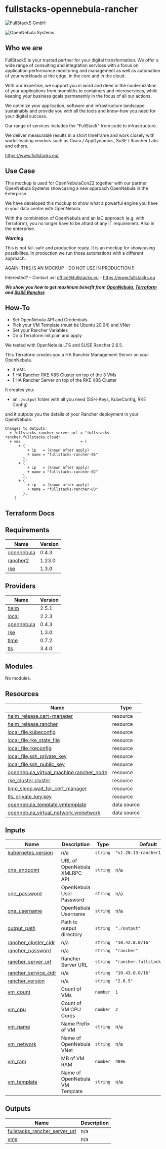 # fullstacks-opennebula-rancher

![FullStackS GmbH](https://static.wixstatic.com/media/09b67c_95629a63c35b44f581d199a824b2e99d~mv2.png/v1/fill/w_494,h_106,al_c,q_85,usm_0.66_1.00_0.01/Logo_final-01-removebg-preview.webp )

![OpenNebula Systems](https://opennebula.io/wp-content/uploads/2020/04/opennebula_cloud_logo_white_bg.svg )


## Who we are

FullStackS is your trusted partner for your digital transformation. We offer a wide range of consulting and integration services with a focus on application performance monitoring and management as well as automation of your workloads at the edge, in the core and in the cloud.

With our expertise, we support you in word and deed in the modernization of your applications from monoliths to containers and microservices, while keeping your business goals permanently in the focus of all our actions.

We optimize your application, software and infrastructure landscape sustainably and provide you with all the tools and know-how you need for your digital success.

Our range of services includes the "FullStack" from code to infrastructure.

We deliver measurable results in a short timeframe and work closely with world-leading vendors such as Cisco / AppDynamics, SuSE / Rancher Labs and others.

https://www.fullstacks.eu/


## Use Case

This mockup is used for OpenNebulaCon22 together
with our partner OpenNebula Systems showcasing a new approach OpenNebula in the Enterprise.

We have developed this mockup to show what a powerful engine you have in your data centre with OpenNebula.

With the combination of OpenNebula and an IaC approach (e.g. with Terraform), you no longer have to be afraid of any IT requirement. Also in the enterprise.


***Warning***

This is not fail-safe and production ready.
It is an mockup for showcasing possibilites.
In production we run those automations with a different approach.

AGAIN: THIS IS AN MOCKUP - DO NOT USE IN PRODUCTION !!

Interested? - Contact us! office@fullstacks.eu - https://www.fullstacks.eu

***We show you how to get maximum benefit from [OpenNebula](https://opennebula.io/), [Terraform](https://www.terraform.io/) and [SUSE Rancher](https://www.suse.com/en-en/products/suse-rancher/).***

## How-To

- Set OpenNebula API and Credentials
- Pick your VM Template (must be Ubuntu 20.04) and VNet
- Set your Rancher Variables
- Do a Terraform init,plan and apply

We tested with OpenNebula LTS and SUSE Rancher 2.6.5.

This Terraform creates you a HA Rancher Management Server on your OpenNebula. 

- 3 VMs
- 1 HA Rancher RKE K8S Cluster on top of the 3 VMs
- 1 HA Rancher Server on top of the RKE K8S Cluster


It creates you:

- an `./output` folder with all you need (SSH-Keys, KubeConfig, RKE Config)

and it outputs you the details of your Rancher deployment in your OpenNebula:

```
Changes to Outputs:
  + fullstacks_rancher_server_url = "fullstacks-rancher.fullstacks.cloud"
  + vms                           = [
      + {
          + ip   = (known after apply)
          + name = "fullstacks-rancher-01"
        },
      + {
          + ip   = (known after apply)
          + name = "fullstacks-rancher-02"
        },
      + {
          + ip   = (known after apply)
          + name = "fullstacks-rancher-03"
        },
    ]
```



## Terraform Docs

<!-- BEGIN_TF_DOCS -->
## Requirements

| Name | Version |
|------|---------|
| <a name="requirement_opennebula"></a> [opennebula](#requirement\_opennebula) | 0.4.3 |
| <a name="requirement_rancher2"></a> [rancher2](#requirement\_rancher2) | 1.23.0 |
| <a name="requirement_rke"></a> [rke](#requirement\_rke) | 1.3.0 |

## Providers

| Name | Version |
|------|---------|
| <a name="provider_helm"></a> [helm](#provider\_helm) | 2.5.1 |
| <a name="provider_local"></a> [local](#provider\_local) | 2.2.3 |
| <a name="provider_opennebula"></a> [opennebula](#provider\_opennebula) | 0.4.3 |
| <a name="provider_rke"></a> [rke](#provider\_rke) | 1.3.0 |
| <a name="provider_time"></a> [time](#provider\_time) | 0.7.2 |
| <a name="provider_tls"></a> [tls](#provider\_tls) | 3.4.0 |

## Modules

No modules.

## Resources

| Name | Type |
|------|------|
| [helm_release.cert-manager](https://registry.terraform.io/providers/hashicorp/helm/latest/docs/resources/release) | resource |
| [helm_release.rancher](https://registry.terraform.io/providers/hashicorp/helm/latest/docs/resources/release) | resource |
| [local_file.kubeconfig](https://registry.terraform.io/providers/hashicorp/local/latest/docs/resources/file) | resource |
| [local_file.rke_state_file](https://registry.terraform.io/providers/hashicorp/local/latest/docs/resources/file) | resource |
| [local_file.rkeconfig](https://registry.terraform.io/providers/hashicorp/local/latest/docs/resources/file) | resource |
| [local_file.ssh_private_key](https://registry.terraform.io/providers/hashicorp/local/latest/docs/resources/file) | resource |
| [local_file.ssh_public_key](https://registry.terraform.io/providers/hashicorp/local/latest/docs/resources/file) | resource |
| [opennebula_virtual_machine.rancher_node](https://registry.terraform.io/providers/OpenNebula/opennebula/0.4.3/docs/resources/virtual_machine) | resource |
| [rke_cluster.cluster](https://registry.terraform.io/providers/rancher/rke/1.3.0/docs/resources/cluster) | resource |
| [time_sleep.wait_for_cert_manager](https://registry.terraform.io/providers/hashicorp/time/latest/docs/resources/sleep) | resource |
| [tls_private_key.key](https://registry.terraform.io/providers/hashicorp/tls/latest/docs/resources/private_key) | resource |
| [opennebula_template.vmtemplate](https://registry.terraform.io/providers/OpenNebula/opennebula/0.4.3/docs/data-sources/template) | data source |
| [opennebula_virtual_network.vmnetwork](https://registry.terraform.io/providers/OpenNebula/opennebula/0.4.3/docs/data-sources/virtual_network) | data source |

## Inputs

| Name | Description | Type | Default | Required |
|------|-------------|------|---------|:--------:|
| <a name="input_kubernetes_version"></a> [kubernetes\_version](#input\_kubernetes\_version) | n/a | `string` | `"v1.20.13-rancher1-1"` | no |
| <a name="input_one_endpoint"></a> [one\_endpoint](#input\_one\_endpoint) | URL of OpenNebula XMLRPC API | `string` | n/a | yes |
| <a name="input_one_password"></a> [one\_password](#input\_one\_password) | OpenNebula User Password | `string` | n/a | yes |
| <a name="input_one_username"></a> [one\_username](#input\_one\_username) | OpenNebula Username | `string` | n/a | yes |
| <a name="input_output_path"></a> [output\_path](#input\_output\_path) | Path to output directory | `string` | `"./output"` | no |
| <a name="input_rancher_cluster_cidr"></a> [rancher\_cluster\_cidr](#input\_rancher\_cluster\_cidr) | n/a | `string` | `"10.42.0.0/16"` | no |
| <a name="input_rancher_password"></a> [rancher\_password](#input\_rancher\_password) | n/a | `string` | `"rancher"` | no |
| <a name="input_rancher_server_url"></a> [rancher\_server\_url](#input\_rancher\_server\_url) | Rancher Server URL | `string` | `"rancher.fullstacks.cloud"` | no |
| <a name="input_rancher_service_cidr"></a> [rancher\_service\_cidr](#input\_rancher\_service\_cidr) | n/a | `string` | `"10.43.0.0/16"` | no |
| <a name="input_rancher_version"></a> [rancher\_version](#input\_rancher\_version) | n/a | `string` | `"2.6.5"` | no |
| <a name="input_vm_count"></a> [vm\_count](#input\_vm\_count) | Count of VMs | `number` | `1` | no |
| <a name="input_vm_cpu"></a> [vm\_cpu](#input\_vm\_cpu) | Count of VM CPU Cores | `number` | `2` | no |
| <a name="input_vm_name"></a> [vm\_name](#input\_vm\_name) | Name Prefix of VM | `string` | n/a | yes |
| <a name="input_vm_network"></a> [vm\_network](#input\_vm\_network) | Name of OpenNebula VNet | `string` | n/a | yes |
| <a name="input_vm_ram"></a> [vm\_ram](#input\_vm\_ram) | MB of VM RAM | `number` | `4096` | no |
| <a name="input_vm_template"></a> [vm\_template](#input\_vm\_template) | Name of OpenNebula VM Template | `string` | n/a | yes |

## Outputs

| Name | Description |
|------|-------------|
| <a name="output_fullstacks_rancher_server_url"></a> [fullstacks\_rancher\_server\_url](#output\_fullstacks\_rancher\_server\_url) | n/a |
| <a name="output_vms"></a> [vms](#output\_vms) | n/a |
<!-- END_TF_DOCS -->



